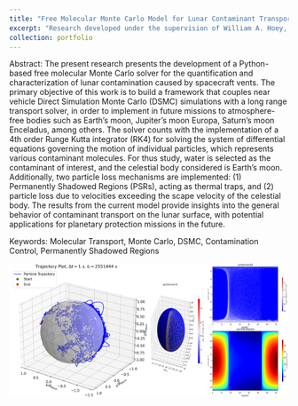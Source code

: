```yaml
---
title: "Free Molecular Monte Carlo Model for Lunar Contaminant Transport and Deposition in Permanently Shadowed Regions"
excerpt: "Research developed under the supervision of William A. Hoey, John M. Alred and Carlos E. Soares at the Jet Propulsion Laboratory (JPL), NASA <br/><img src='/images/example_4_particles.png'>"
collection: portfolio
---
```


Abstract:
The present research presents the development of a Python-based free molecular
Monte Carlo solver for the quantification and characterization of lunar contamination
caused by spacecraft vents. The primary objective of this work is to build a
framework that couples near vehicle Direct Simulation Monte Carlo (DSMC) simulations
with a long range transport solver, in order to implement in future missions
to atmosphere-free bodies such as Earth’s moon, Jupiter’s moon Europa, Saturn’s
moon Enceladus, among others. The solver counts with the implementation of a 4th
order Runge Kutta integrator (RK4) for solving the system of differential equations
governing the motion of individual particles, which represents various contaminant
molecules. For thus study, water is selected as the contaminant of interest, and
the celestial body considered is Earth’s moon. Additionally, two particle loss mechanisms
are implemented: (1) Permanently Shadowed Regions (PSRs), acting as
thermal traps, and (2) particle loss due to velocities exceeding the scape velocity
of the celestial body. The results from the current model provide insights into
the general behavior of contaminant transport on the lunar surface, with potential
applications for planetary protection missions in the future.

Keywords: Molecular Transport, Monte Carlo, DSMC, Contamination Control, Permanently
Shadowed Regions

<div style="display: flex; justify-content: center;">
    <img src="/images/example_4_particles.png" width="50%">
    <img src="/images/whole_lunar_day.png" width="50%">
</div>
